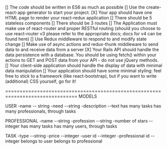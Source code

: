 [] The code should be written in ES6 as much as possible
[] Use the create-react-app generator to start your project.
[X] Your app should have one HTML page to render your react-redux application
[] There should be 5 stateless components
[] There should be 3 routes
[] The Application must make use of react-router and proper RESTful routing (should you choose to use react-router v3 please refer to the appropriate docs; docs for v4 can be found here)
[] Use Redux middleware to respond to and modify state change
[] Make use of async actions and redux-thunk middleware to send data to and receive data from a server
[X] Your Rails API should handle the data persistence with a database. You should be using fetch() within your actions to GET and POST data from your API - do not use jQuery methods.
[] Your client-side application should handle the display of data with minimal data manipulation
[] Your application should have some minimal styling: feel free to stick to a framework (like react-bootstrap), but if you want to write (additional) CSS yourself, go for it!

===============================================================================
MODELS 

USER
    -name -- string
    -need --string 
    -description --text
has many tasks
has many professionals, through tasks

PROFESSIONAL
    -name --string
    -profession --string
    -number of stars --integer
has many tasks
has many users, through tasks


TASK
    -type --string
    -price --integer
    -user id --integer 
    -professional id --integer
belongs to user
belongs to professional
    